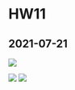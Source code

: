 # HW11
## 2021-07-21
![](https://user-images.githubusercontent.com/60034043/126437621-3489b17b-0624-4ef8-859c-71201d3d01e8.png)

![](https://user-images.githubusercontent.com/60034043/126437626-42f52ea5-d8f5-46d3-851a-a6521cc32254.png)
![](https://user-images.githubusercontent.com/60034043/126437630-a90feccb-e19e-474e-8ffb-187a7e08534c.png)
